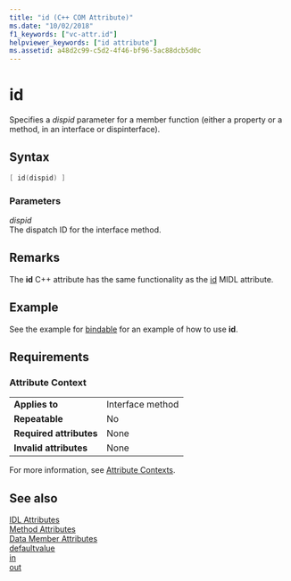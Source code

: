 ```yaml
---
title: "id (C++ COM Attribute)"
ms.date: "10/02/2018"
f1_keywords: ["vc-attr.id"]
helpviewer_keywords: ["id attribute"]
ms.assetid: a48d2c99-c5d2-4f46-bf96-5ac88dcb5d0c
---
```

# id

Specifies a *dispid* parameter for a member function (either a property or a method, in an interface or dispinterface).

## Syntax

```cpp
[ id(dispid) ]
```

### Parameters

*dispid*<br/>
The dispatch ID for the interface method.

## Remarks

The **id** C++ attribute has the same functionality as the [id](/windows/desktop/Midl/id) MIDL attribute.

## Example

See the example for [bindable](bindable.md) for an example of how to use **id**.

## Requirements

### Attribute Context

|||
|-|-|
|**Applies to**|Interface method|
|**Repeatable**|No|
|**Required attributes**|None|
|**Invalid attributes**|None|

For more information, see [Attribute Contexts](cpp-attributes-com-net.md#contexts).

## See also

[IDL Attributes](idl-attributes.md)<br/>
[Method Attributes](method-attributes.md)<br/>
[Data Member Attributes](data-member-attributes.md)<br/>
[defaultvalue](defaultvalue.md)<br/>
[in](in-cpp.md)<br/>
[out](out-cpp.md)